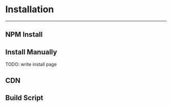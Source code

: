 # **Installation**

---

## NPM Install

## Install Manually

TODO: write install page


## CDN

## Build Script

